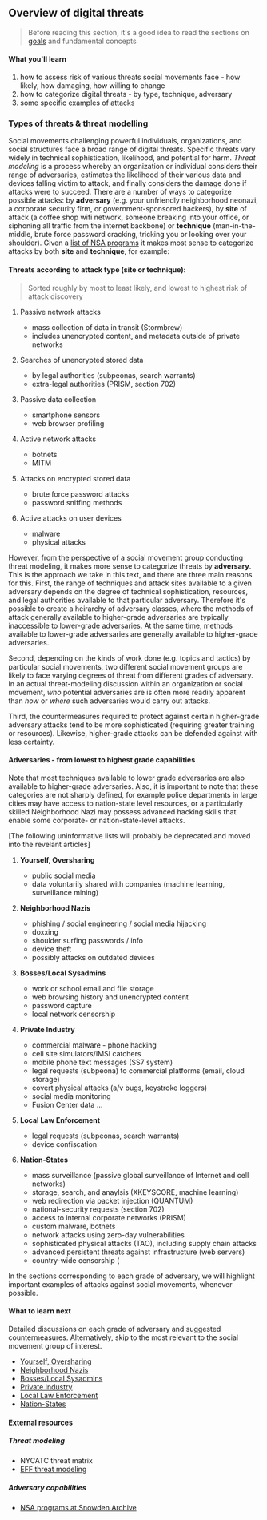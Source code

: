 ## Overview of digital threats

> Before reading this section, it's a good idea to read the sections on [goals](goals.md) and fundamental concepts

#### What you'll learn

1. how to assess risk of various threats social movements face - how likely, how damaging, how willing to change
1. how to categorize digital threats - by type, technique, adversary
1. some specific examples of attacks

### Types of threats & threat modelling

Social movements challenging powerful individuals, organizations, and social structures face a broad range of digital threats.  Specific threats vary widely in technical sophistication, likelihood, and potential for harm.  *Threat modeling* is a process whereby an organization or individual considers their range of adversaries, estimates the likelihood of their various data and devices falling victim to attack, and finally considers the damage done if attacks were to succeed.  There are a number of ways to categorize possible attacks: by **adversary** (e.g. your unfriendly neighborhood neonazi, a corporate security firm, or government-sponsored hackers), by **site** of attack (a coffee shop wifi network, someone breaking into your office, or siphoning all traffic from the internet backbone) or **technique** (man-in-the-middle, brute force password cracking, tricking you or looking over your shoulder).  Given a [list of NSA programs](https://snowdenarchive.cjfe.org) it makes most sense to categorize attacks by both **site** and **technique**, for example:

#### Threats according to attack type (site or technique): 

> Sorted roughly by most to least likely, and lowest to highest risk of attack discovery

1. Passive network attacks
    * mass collection of data in transit (Stormbrew)
    * includes unencrypted content, and metadata outside of private networks

1. Searches of unencrypted stored data 
    * by legal authorities (subpeonas, search warrants) 
    * extra-legal authorities (PRISM, section 702)

1. Passive data collection
    * smartphone sensors
    * web browser profiling

1. Active network attacks 
    * botnets
    * MITM

1. Attacks on encrypted stored data
    * brute force password attacks
    * password sniffing methods

1. Active attacks on user devices
    * malware
    * physical attacks

However, from the perspective of a social movement group conducting threat modeling, it makes more sense to categorize threats by **adversary**.  This is the approach we take in this text, and there are three main reasons for this.  First, the range of techniques and attack sites available to a given adversary depends on the degree of technical sophistication, resources, and legal authorities available to that particular adversary.  Therefore it's possible to create a heirarchy of adversary classes, where the methods of attack generally available to higher-grade adversaries are typically inaccessible to lower-grade adversaries.  At the same time, methods available to lower-grade adversaries are generally available to higher-grade adversaries.

Second, depending on the kinds of work done (e.g. topics and tactics) by particular social movements, two different social movement groups are likely to face varying degrees of threat from different grades of adversary.  In an actual threat-modeling discussion within an organization or social movement, *who* potential adversaries are is often more readily apparent than *how* or *where* such adversaries would carry out attacks.

Third, the countermeasures required to protect against certain higher-grade adversary attacks tend to be more sophisticated (requiring greater training or resources).  Likewise, higher-grade attacks can be defended against with less certainty.

#### Adversaries - from lowest to highest grade capabilities

Note that most techniques available to lower grade adversaries are also available to higher-grade adversaries.  Also, it is important to note that these categories are not sharply defined, for example police departments in large cities may have access to nation-state level resources, or a particularly skilled Neighborhood Nazi may possess advanced hacking skills that enable some corporate- or nation-state-level attacks.

[The following uninformative lists will probably be deprecated and moved into the revelant articles]

1. **Yourself, Oversharing**
    * public social media
    * data voluntarily shared with companies (machine learning, surveillance mining)

1. **Neighborhood Nazis**
    * phishing / social engineering / social media hijacking
    * doxxing
    * shoulder surfing passwords / info
    * device theft
    * possibly attacks on outdated devices

1. **Bosses/Local Sysadmins**
    * work or school email and file storage
    * web browsing history and unencrypted content
    * password capture
    * local network censorship

1. **Private Industry**
    * commercial malware - phone hacking
    * cell site simulators/IMSI catchers
    * mobile phone text messages (SS7 system)
    * legal requests (subpeona) to commercial platforms (email, cloud storage)
    * covert physical attacks (a/v bugs, keystroke loggers)
    * social media monitoring
    * Fusion Center data ...

1. **Local Law Enforcement**
    * legal requests (subpeonas, search warrants)
    * device confiscation

1. **Nation-States**
    * mass surveillance (passive global surveillance of Internet and cell networks)
    * storage, search, and anaylsis (XKEYSCORE, machine learning)
    * web redirection via packet injection (QUANTUM)
    * national-security requests (section 702)
    * access to internal corporate networks (PRISM)
    * custom malware, botnets
    * network attacks using zero-day vulnerabilities
    * sophisticated physical attacks (TAO), including supply chain attacks
    * advanced persistent threats against infrastructure (web servers)
    * country-wide censorship (

In the sections corresponding to each grade of adversary, we will highlight important examples of attacks against social movements, whenever possible.

#### What to learn next

Detailed discussions on each grade of adversary and suggested countermeasures.  Alternatively, skip to the most relevant to the social movement group of interest.

* [Yourself, Oversharing](threat-you.md)
* [Neighborhood Nazis](threat-neigh.md)
* [Bosses/Local Sysadmins](threat-bosses.md)
* [Private Industry](threat-industry.md)
* [Local Law Enforcement](threat-cops.md)
* [Nation-States](threat-state.md)


#### External resources

##### Threat modeling
* NYCATC threat matrix
* [EFF threat modeling](https://ssd.eff.org/en/module/assessing-your-risks)

##### Adversary capabilities
* [NSA programs at Snowden Archive](https://snowdenarchive.cjfe.org)
